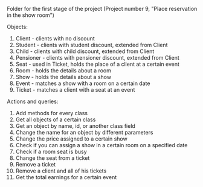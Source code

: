 Folder for the first stage of the project (Project number 9, "Place reservation in the show room")    

Objects:  
  1. Client - clients with no discount  
  2. Student - clients with student discount, extended from Client  
  3. Child - clients with child discount, extended from Client  
  4. Pensioner - clients with pensioner discount, extended from Client  
  5. Seat - used in Ticket, holds the place of a client at a certain event  
  6. Room - holds the details about a room  
  7. Show - holds the details about a show  
  8. Event - matches a show with a room on a certain date    
  9. Ticket - matches a client with a seat at an event   
    
Actions and queries:  
  1. Add methods for every class  
  2. Get all objects of a certain class  
  3. Get an object by name, id, or another class field  
  4. Change the name for an object by different parameters  
  5. Change the price assigned to a certain show  
  6. Check if you can assign a show in a certain room on a specified date  
  7. Check if a room seat is busy  
  8. Change the seat from a ticket  
  9. Remove a ticket     
  10. Remove a client and all of his tickets  
  11. Get the total earnings for a certain event  
  
